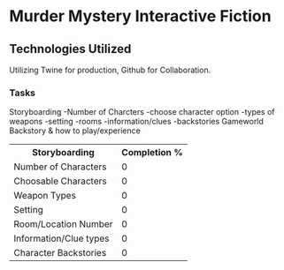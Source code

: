 # Murder Mystery Interactive Fiction
## Technologies Utilized
Utilizing Twine for production, Github for Collaboration.

### Tasks 
Storyboarding -Number of Charcters -choose character option -types of weapons -setting -rooms -information/clues -backstories
Gameworld Backstory & how to play/experience
<html>
<body>

<table style="width:100%">
  <tr>
    <th>Storyboarding</th> 
    <th>Completion %</th>
  </tr>
  <tr>
    <td>Number of Characters</td>
    <td>0</td>
  </tr>
  <tr>
    <td>Choosable Characters</td>
    <td>0</td>
  </tr>
  <tr>
    <td>Weapon Types</td>
    <td>0</td>
  </tr>
  <tr>
    <td>Setting</td>
    <td>0</td>
  </tr>
  <tr>
    <td>Room/Location Number </td>
    <td>0</td>
  </tr>
  <tr>
    <td>Information/Clue types</td>
    <td>0</td>
  </tr>
  <tr>
    <td>Character Backstories</td>
    <td>0</td>
  </tr>
</table>

</body>
</html>


